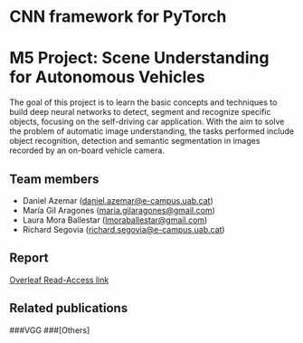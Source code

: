 # CNN framework for PyTorch
# M5 Project: Scene Understanding for Autonomous Vehicles

The goal of this project is to learn the basic concepts and techniques to build deep neural networks to detect, segment and recognize specific objects, focusing on the self-driving car application. With the aim to solve the problem of automatic image understanding, the tasks performed include object recognition, detection and semantic segmentation in images recorded by an on-board vehicle camera.

## Team members
* Daniel Azemar ([daniel.azemar@e-campus.uab.cat](mailto:daniel.azemar@e-campus.uab.cat))
* María Gil Aragones ([maria.gilaragones@gmail.com](mailto:maria.gilaragones@gmail.com))
* Laura Mora Ballestar ([lmoraballestar@gmail.com](mailto:lmoraballestar@gmail.com))
* Richard Segovia ([richard.segovia@e-campus.uab.cat](mailto:richard.segovia@e-campus.uab.cat))


## Report

[Overleaf Read-Access link](https://www.overleaf.com/read/jdhgqqrhcgjj)

## Related publications

###VGG
###[Others]
